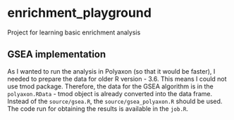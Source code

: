 # enrichment_playground
Project for learning basic enrichment analysis

## GSEA implementation
As I wanted to run the analysis in Polyaxon (so that it would be faster), I needed to prepare the data for older R version - 3.6. This means I could not use tmod package. Therefore, the data for the GSEA algorithm is in the `polyaxon.RData` - tmod object is already converted into the data frame. Instead of the `source/gsea.R`, the `source/gsea_polyaxon.R` should be used. The code run for obtaining the results is available in the `job.R`.
